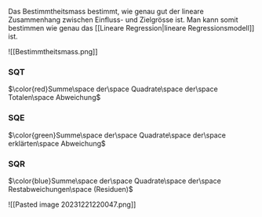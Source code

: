 Das Bestimmtheitsmass bestimmt, wie genau gut der lineare Zusammenhang zwischen Einfluss- und Zielgrösse ist. Man kann somit bestimmen wie genau das [[Lineare Regression|lineare Regressionsmodell]] ist.

![[Bestimmtheitsmass.png]]

### SQT
$\color{red}Summe\space der\space Quadrate\space der\space Totalen\space Abweichung$ 
### SQE
$\color{green}Summe\space der\space Quadrate\space der\space erklärten\space Abweichung$ 
### SQR
$\color{blue}Summe\space der\space Quadrate\space der\space Restabweichungen\space (Residuen)$ 

![[Pasted image 20231221220047.png]]
